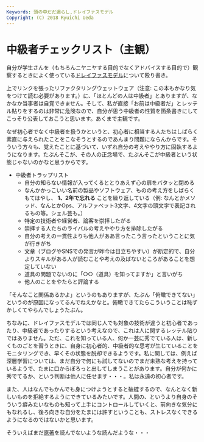 ```yaml
---
Keywords: 頭の中だだ漏らし,ドレイファスモデル
Copyright: (C) 2018 Ryuichi Ueda
---
```


# 中級者チェックリスト（主観）

自分が学生さんを（もちろんニヤニヤする目的でなくアドバイスする目的で）観察するときによく使っている[ドレイファスモデル](https://www.oreilly.co.jp/pub/9784873114033/PTL_sample03.pdf)について殴り書き。

上でリンクを張ったリファクタリングウェットウェア（注意: この本もかなり気をつけて読む必要があります。）に、「ほとんどの人は中級者」とありますが、なかなか当事者は自覚できません。そして、私が直接「お前は中級者だ」とレッテル貼りをするのは非常に危険なので、自分が思う中級者の性質を箇条書きにしてこっそり公表しておこうと思います。あくまで主観です。


なぜ初心者でなく中級者を扱うかというと、初心者に相当する人たちはしばらく素直に与えられたことをこなそうとするのであんまり問題にならんからです。そういう方々も、覚えたことに基づいて、いずれ自分の考えややり方に固執するようになります。たぶんそこが、その人の正念場で、たぶんそこが中級者という状態じゃないのかなと思うからです。

* 中級者トラップリスト
    * 自分の知らない情報が入ってくるととりあえず心の扉をバタッと閉める
    * なんかかっこいい名前の製品やソフトウェア、ものの考え方をしばらくもてはやし、 **1、2年で忘れる** ことを繰り返している（例: なんとかメソッド、なんとかOps、アルファベット3文字、4文字の頭文字で表記されるもの等。シェル芸も。）
    * 特定の技術者や経営者、論客を崇拝したがる
    * 崇拝する人たちのライバルの考えややり方を排除したがる
    * 自分の考えの一貫性よりも他人がああ言ったこう言ったということに気が行きがち
    * 文章（ブログやSNSでの発言が昨今は目立ちやすい）が断定的で、自分よりスキルがある人が読むことや考えの及ばないところがあることを想定していない
    * 道具の問題でないのに「○○（道具）を知ってますか」と言いがち
    * 他人のことをやたらと評論する

「そんなこと関係あるかよ」というのもありますが、たぶん「俯瞰できてない」というのが原因になってるんでねえかなと。俯瞰できてたらこういうことは恥ずかしくてやらんでしょうたぶん。


ちなみに、ドレイファスモデルでは同じ人でも対象の技術が違うと初心者であったり、中級者であったりするという考えなので、これは人に関するレッテル貼りではありません。ただ、これを知っている人、何か一芸に秀でている人は、新しくものごとを習うときに、自身に初心者的、中級者的な思考が生じていることをモニタリングでき、早くその状態を脱却できるようです。私に関しては、例えば深層学習については、まだ自分で何にも試してないのでまだ未熟な考えを持っているようで、たまに口からぽろっと出してしまうことがあります。自分が何かに秀でてるか、という判断は他人に任せます・・・。私は永遠の初心者です。

また、人はなんでもかんでも身につけようとすると破綻するので、なんとなく新しいものを拒絶するようにできているみたいです。人間の、というより自身のそういう癖みたいなものも知って上手にコントロールしていくと、前向きな気分にもなれるし、後ろ向きな自分をたまには許すということも、ストレスなくできるようになるのではないかと思います。

そういえばまだ[原著](http://www.dtic.mil/dtic/tr/fulltext/u2/a097468.pdf)を読んでないような読んだような・・・
